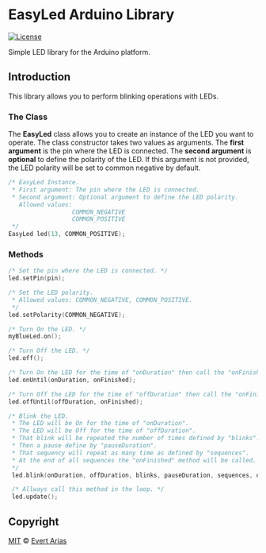 # EasyLed Arduino Library

[![License](http://img.shields.io/:license-mit-blue.svg)](http://doge.mit-license.org)

Simple LED  library for the Arduino platform.

## Introduction

This library allows you to perform blinking operations with LEDs.

### The Class

The **EasyLed** class allows you to create an instance of the LED you want to operate. The class constructor takes two values as arguments. The **first argument** is the pin where the LED is connected. The **second argument** is **optional** to define the polarity of the LED. If this argument is not provided, the LED polarity will be set to common negative by default.

```cpp
/* EasyLed Instance.
 * First argument: The pin where the LED is connected.
 * Second argument: Optional argument to define the LED polarity.
   Allowed values:
                  COMMON_NEGATIVE
                  COMMON_POSITIVE
 */
EasyLed led(13, COMMON_POSITIVE);
```

### Methods

```cpp
/* Set the pin where the LED is connected. */
led.setPin(pin);
```

```cpp
/* Set the LED polarity.
 * Allowed values: COMMON_NEGATIVE, COMMON_POSITIVE.
 */
led.setPolarity(COMMON_NEGATIVE);
```

```cpp
/* Turn On the LED. */
myBlueLed.on();
```

```cpp
/* Turn Off the LED. */
led.off();
```

```cpp
/* Turn On the LED for the time of "onDuration" then call the "onFinished" method. */
led.onUntil(onDuration, onFinished);
```

```cpp
/* Turn Off the LED for the time of "offDuration" then call the "onFinished" method. */
led.offUntil(offDuration, onFinished);
```

```cpp
/* Blink the LED.
 * The LED will be On for the time of "onDuration".
 * The LED will be Off for the time of "offDuration".
 * That blink will be repeated the number of times defined by "blinks".
 * Then a pause define by "pauseDuration".
 * That sequency will repeat as many time as defined by "sequences".
 * At the end of all sequences the "onFinished" method will be called.
 */
 led.blink(onDuration, offDuration, blinks, pauseDuration, sequences, onFinished);
```

```cpp
 /* Allways call this method in the loop. */
 led.update();
```



## Copyright

[MIT](https://github.com/ariascode/MyBlinker/blob/master/LICENSE.md) © [Evert Arias](https://ariascode.com)
